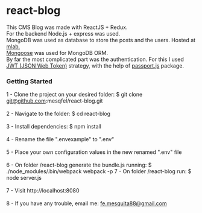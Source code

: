 # react-blog
This CMS Blog was made with ReactJS + Redux.<br>
For the backend Node.js + express was used.<br>
MongoDB was used as database to store the posts and the users. Hosted at <a href="https://mlab.com/">mlab.</a><br>
<a href="http://mongoosejs.com/">Mongoose</a> was used for MongoDB ORM.<br>
By far the most complicated part was the authentication. For this I used <a href="https://en.wikipedia.org/wiki/JSON_Web_Token">JWT (JSON Web Token)</a> strategy, with the help of <a href="http://passportjs.org/">passport.js</a> package.

### Getting Started
1 - Clone the project on your desired folder: $ git clone git@github.com:mesqfel/react-blog.git<br><br>
2 - Navigate to the folder: $ cd react-blog<br><br>
3 - Install dependencies: $ npm install<br><br>
4 - Rename the file ".envexample" to ".env"<br><br>
5 - Place your own configuration values in the new renamed ".env" file<br><br>
6 - On folder /react-blog generate the bundle.js running: $ ./node_modules/.bin/webpack webpack -p
7 - On folder /react-blog run: $ node server.js<br><br>
7 - Visit http://localhost:8080<br><br>
8 - If you have any trouble, email me: fe.mesquita88@gmail.com<br>
